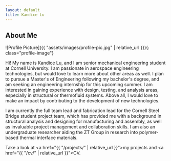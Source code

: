 ```yaml
---
layout: default
title: Kandice Lu
---
```


## About Me
![Profile Picture]({{ "assets/images/profile-pic.jpg" | relative_url }}){: class="profile-image"}

Hi! My name is Kandice Lu, and I am senior mechanical engineering student at Cornell University. I am passionate in aerospace engineering technologies, but would love to learn more about other areas as well. I plan to pursue a Master's of Engineering following my bachelor's degree, and am seeking an engineering internship for this upcoming summer. I am interested in gaining experience with design, testing, and analysis areas, especially in structural or thermofluid systems. Above all, I would love to make an impact by contributing to the development of new technologies.

I am currently the full team lead and fabrication lead for the Cornell Steel Bridge student project team, which has provided me with a background in structural analysis and designing for manufacturing and assembly, as well as invaluable project management and collaboration skills. I am also an undergraduate researcher aiding the ZT Group in research into polymer-based thermal interface materials.


Take a look at <a href="{{ "/projects/" | relative_url }}">my projects</a> and <a href="{{ "/cv/" | relative_url }}">CV</a>.
